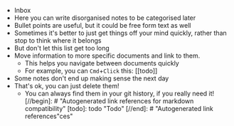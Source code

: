 - Inbox
- Here you can write disorganised notes to be categorised later
- Bullet points are useful, but it could be free form text as well
- Sometimes it's better to just get things off your mind quickly, rather than stop to think where it belongs
- But don't let this list get too long
- Move information to more specific documents and link to them.
	- This helps you navigate between documents quickly
	- For example, you can `Cmd`+`Click` this: [[todo]]
- Some notes don't end up making sense the next day
- That's ok, you can just delete them!
	- You can always find them in your git history, if you really need it!
	  [//begin]: # "Autogenerated link references for markdown compatibility"
	  [todo]: todo "Todo"
	  [//end]: # "Autogenerated link references"ces"